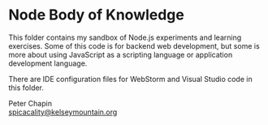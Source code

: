 # Node Body of Knowledge

This folder contains my sandbox of Node.js experiments and learning exercises. Some of this code
is for backend web development, but some is more about using JavaScript as a scripting language
or application development language.

There are IDE configuration files for WebStorm and Visual Studio code in this folder.

Peter Chapin  
spicacality@kelseymountain.org  
